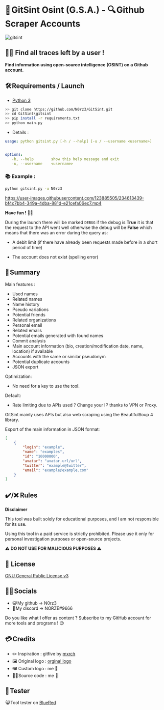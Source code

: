 # **📌 GitSint Osint (__G.S.A.__) - 🔍 Github Scraper Accounts**

![gitsint](https://user-images.githubusercontent.com/123885505/234362710-b2c1de45-ea76-4f2d-a8d6-21ba8a66a9f3.jpg)


## **🕵️‍♂️ Find all traces left by a user !**


__Find information using open-source intelligence (OSINT) on a Github account.__


## 🛠️ Requirements / Launch

- [Python 3](https://www.python.org/downloads/release/python-370/)

```sh
>> git clone https://github.com/N0rz3/GitSint.git
>> cd GitSint\gitsint
>> pip install -r requirements.txt
>> python main.py
```


- Details : 
```yaml
usage: python gitsint.py [-h / --help] [-u / --username <username>]


options: 
   -h, --help        show this help message and exit
   -u, --username    <username>

```


### **📚 Example :**
```sh
python gitsint.py -u N0rz3
```
https://user-images.githubusercontent.com/123885505/234613439-bf4c7bb4-349a-4dba-881d-e21cefa06ec7.mp4





**Have fun ! 🥰💕**

During the launch there will be marked `DEBUG` if the debug is __**True**__ it is that the request to the API went well otherwise the debug will be __**False**__ which means that there was an error during the query as:
- A debit limit (if there have already been requests made before in a short period of time)

- The account does not exist (spelling error)


## 🧾 **Summary**

Main features :

 - Used names
 - Related names
 - Name history
 - Pseudo variations
 - Potential friends
 - Related organizations
 - Personal email
 - Related emails
 - Potential emails generated with found names
 - Commit analysis
 - Main account information (bio, creation/modification date, name, location) if available
 - Accounts with the same or similar pseudonym
 - Potential duplicate accounts
 - JSON export

Optimization:

 - No need for a key to use the tool.

Default:

- Rate limiting due to APIs used ? Change your IP thanks to VPN or Proxy.

GitSint mainly uses APIs but also web scraping using the BeautifulSoup 4 library.

Export of the main information in JSON format:
```json
[
    {
        "login": "example",
        "name": "examples",
        "id": "10000000",
        "avatar": "avatar.url/url",
        "twitter": "example@twitter",
        "email": "example@example.com"
    }
]
```



## **✔️/❌ Rules**

**Disclaimer**

This tool was built solely for educational purposes, and I am not responsible for its use.

Using this tool in a paid service is strictly prohibited.
Please use it only for personal investigation purposes or open-source projects.

__**⚠️ DO NOT USE FOR MALICIOUS PURPOSES  ⚠️**__ 



## **📝 License**

[GNU General Public License v3](https://www.gnu.org/licenses/gpl-3.0.fr.html)


## **👋🏻 Socials**

- 😺 My github -> N0rz3
- 🤖 My discord -> NORZE#9666

Do you like what I offer as content ?
Subscribe to my GitHub account for more tools and programs ! 😉



## **💳 Credits**

- ✏️ Inspiration : gitfive by [mxrch](https://github.com/mxrch)
- 🖼️ Original logo : [orginal logo](https://dribbble.com/shots/16062020-3D-GitHub-Logo)
- 🖼️ Custom logo : me 🤗
- 👨‍💻 Source code : me 🤗

## **🧑 Tester**

 😸 Tool tester on [BlueRed](https://github.com/CSM-BlueRed)
